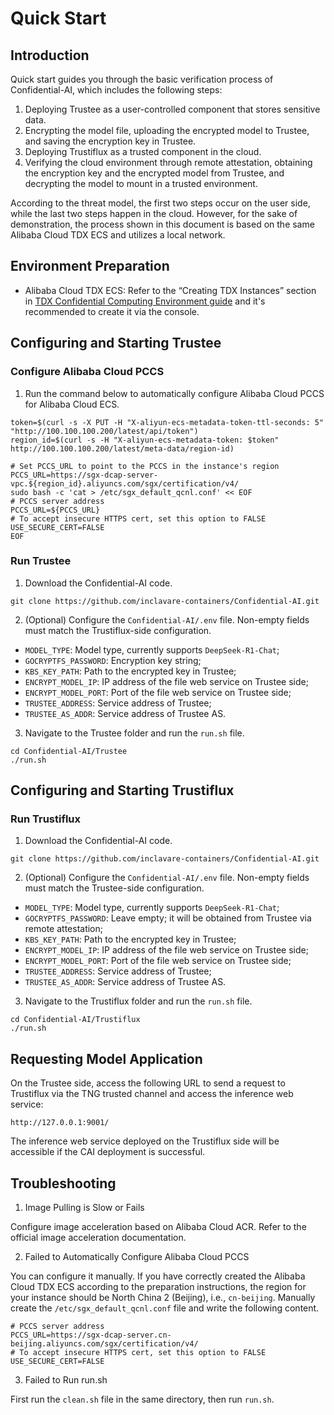 # Quick Start

## Introduction

Quick start guides you through the basic verification process of Confidential-AI, which includes the following steps:

1. Deploying Trustee as a user-controlled component that stores sensitive data.
2. Encrypting the model file, uploading the encrypted model to Trustee, and saving the encryption key in Trustee.
3. Deploying Trustiflux as a trusted component in the cloud.
4. Verifying the cloud environment through remote attestation, obtaining the encryption key and the encrypted model from Trustee, and decrypting the model to mount in a trusted environment.

According to the threat model, the first two steps occur on the user side, while the last two steps happen in the cloud. However, for the sake of demonstration, the process shown in this document is based on the same Alibaba Cloud TDX ECS and utilizes a local network.

## Environment Preparation

- Alibaba Cloud TDX ECS: Refer to the “Creating TDX Instances” section in [TDX Confidential Computing Environment guide](https://help.aliyun.com/zh/ecs/user-guide/build-a-tdx-confidential-computing-environment) and it's recommended to create it via the console.

## Configuring and Starting Trustee

### Configure Alibaba Cloud PCCS

1. Run the command below to automatically configure Alibaba Cloud PCCS for Alibaba Cloud ECS.

```shell
token=$(curl -s -X PUT -H "X-aliyun-ecs-metadata-token-ttl-seconds: 5" "http://100.100.100.200/latest/api/token")
region_id=$(curl -s -H "X-aliyun-ecs-metadata-token: $token" http://100.100.100.200/latest/meta-data/region-id)

# Set PCCS_URL to point to the PCCS in the instance's region
PCCS_URL=https://sgx-dcap-server-vpc.${region_id}.aliyuncs.com/sgx/certification/v4/
sudo bash -c 'cat > /etc/sgx_default_qcnl.conf' << EOF
# PCCS server address
PCCS_URL=${PCCS_URL}
# To accept insecure HTTPS cert, set this option to FALSE
USE_SECURE_CERT=FALSE
EOF
```

### Run Trustee

1. Download the Confidential-AI code.

```shell
git clone https://github.com/inclavare-containers/Confidential-AI.git
```

2. (Optional) Configure the `Confidential-AI/.env` file. Non-empty fields must match the Trustiflux-side configuration.
- `MODEL_TYPE`: Model type, currently supports `DeepSeek-R1-Chat`;
- `GOCRYPTFS_PASSWORD`: Encryption key string;
- `KBS_KEY_PATH`: Path to the encrypted key in Trustee;
- `ENCRYPT_MODEL_IP`: IP address of the file web service on Trustee side;
- `ENCRYPT_MODEL_PORT`: Port of the file web service on Trustee side;
- `TRUSTEE_ADDRESS`: Service address of Trustee;
- `TRUSTEE_AS_ADDR`: Service address of Trustee AS.

3. Navigate to the Trustee folder and run the `run.sh` file.

```shell
cd Confidential-AI/Trustee
./run.sh
```

## Configuring and Starting Trustiflux

### Run Trustiflux

1. Download the Confidential-AI code.

```shell
git clone https://github.com/inclavare-containers/Confidential-AI.git
```

2. (Optional) Configure the `Confidential-AI/.env` file. Non-empty fields must match the Trustee-side configuration.
- `MODEL_TYPE`: Model type, currently supports `DeepSeek-R1-Chat`;
- `GOCRYPTFS_PASSWORD`: Leave empty; it will be obtained from Trustee via remote attestation;
- `KBS_KEY_PATH`: Path to the encrypted key in Trustee;
- `ENCRYPT_MODEL_IP`: IP address of the file web service on Trustee side;
- `ENCRYPT_MODEL_PORT`: Port of the file web service on Trustee side;
- `TRUSTEE_ADDRESS`: Service address of Trustee;
- `TRUSTEE_AS_ADDR`: Service address of Trustee AS.

3. Navigate to the Trustiflux folder and run the `run.sh` file.  

```shell
cd Confidential-AI/Trustiflux
./run.sh
```

## Requesting Model Application

On the Trustee side, access the following URL to send a request to Trustiflux via the TNG trusted channel and access the inference web service:

```url
http://127.0.0.1:9001/
```

The inference web service deployed on the Trustiflux side will be accessible if the CAI deployment is successful.

## Troubleshooting

1. Image Pulling is Slow or Fails

Configure image acceleration based on Alibaba Cloud ACR. Refer to the official image acceleration documentation.

2. Failed to Automatically Configure Alibaba Cloud PCCS

You can configure it manually. If you have correctly created the Alibaba Cloud TDX ECS according to the preparation instructions, the region for your instance should be North China 2 (Beijing), i.e., `cn-beijing`. Manually create the `/etc/sgx_default_qcnl.conf` file and write the following content.

```shell
# PCCS server address
PCCS_URL=https://sgx-dcap-server.cn-beijing.aliyuncs.com/sgx/certification/v4/
# To accept insecure HTTPS cert, set this option to FALSE
USE_SECURE_CERT=FALSE
```

3. Failed to Run run.sh

First run the `clean.sh` file in the same directory, then run `run.sh`.